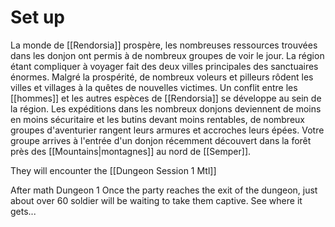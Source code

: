 # Set up
La monde de [[Rendorsia]] prospère, les nombreuses ressources trouvées dans les donjon ont permis à de nombreux groupes de voir le jour. La région étant compliquer à voyager fait des deux villes principales des sanctuaires énormes. Malgré la prospérité, de nombreux voleurs et pilleurs rôdent les villes et villages à la quêtes de nouvelles victimes. Un conflit entre les [[hommes]] et les autres espèces de [[Rendorsia]] se développe au sein de la région. Les expéditions dans les nombreux donjons deviennent de moins en moins sécuritaire et les butins devant moins rentables, de nombreux groupes d'aventurier rangent leurs armures et accroches leurs épées. Votre groupe arrives à l'entrée d'un donjon récemment découvert dans la forêt près des [[Mountains|montagnes]] au nord de [[Semper]].


They will encounter the [[Dungeon Session 1 Mtl]]

After math Dungeon 1
Once the party reaches the exit of the dungeon, just about over 60 soldier will be waiting to take them captive. See where it gets...